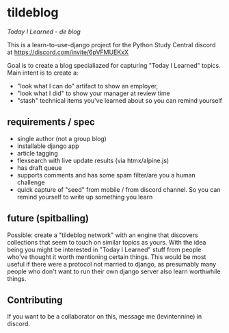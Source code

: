 # tildeblog
  *Today I Learned - de blog*

This is a learn-to-use-django project for the Python Study Central discord at https://discord.com/invite/6pVFMUEKxX

Goal is to create a blog specialiazed for capturing "Today I Learned" topics.  Main intent is to create a:
 - "look what I can do" artifact to show an employer, 
 - "look what I did"  to show your manager at review time
 - "stash" technical items you've learned about so you can remind yourself
 
## requirements / spec

 - single author (not a group blog)
 - installable django app
 - article tagging
 - flexsearch with live update results (via htmx/alpine.js)
 - has draft queue
 - supports comments and has some spam filter/are you a human challenge
 - quick capture of "seed" from mobile / from discord channel.  So you can remind yourself to write up something you learn

## future (spitballing)

Possible: create a "tildeblog network"  with an engine that discovers collections that seem to
touch on similar topics as yours.  With the idea being you might be interested in "Today I Learned" stuff from people who've
thought it worth mentioning certain things.  This would be most useful if there were a protocol not married to django, as
presumably many people who don't want to run their own django server also learn worthwhile things.
 
## Contributing

If you want to be a collaborator on this, message me (levintennine) in discord.






